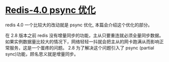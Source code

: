 

# [Redis-4.0 psync 优化](http://www.hulkdev.com/posts/redis_new_psync)

redis 4.0 一个比较大的改动就是 psync 优化, 本篇会介绍这个优化的部分。

在 2.8 版本之前 redis 没有增量同步的功能，主从只要重连就必须全量同步数据。
如果实例数据量比较大的情况下，网络轻轻一抖就会把主从的网卡跑满从而影响正常服务，这是一个蛋疼的问题。
2.8 为了解决这个问题引入了 psync (partial sync)功能，顾名思义就是增量同步。

